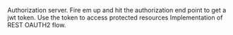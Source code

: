 Authorization server. Fire em up and hit the authorization end point to get a jwt token. Use the token to access protected resources 
Implementation of REST OAUTH2 flow.
